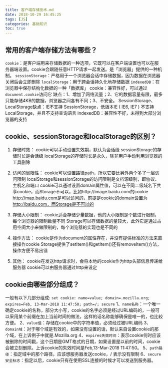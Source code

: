 ```yaml
---
title: 客户端存储技术.md
date: 2018-10-29 16:45:25
tags: [JS]
categories: 基础知识
toc: true
---
```


## 常用的客户端存储方法有哪些？
`cookie`：是客户端用来存储数据的一种选项，它既可以在客户端设置也可以在服务器端设置。cookie会跟随任意HTTP请求一起发送。是「浏览器」提供的一种机制。
`sessionStorage`：严格用于一个浏览器会话中存储数据，因为数据在浏览器关闭后会立即删除
`localStorage`：用于跨会话持久化地存储数据
`indexedDB`：在浏览器中保存结构化数据的一种「数据库」
cookie：兼容性好，可以通过`document.cookie`访问它
缺点：1、增加了网络流量；2、它的数据容量有限，最多只能存储4KB的数据，浏览器之间各有不同；3、不安全。
SessionStorage、LocalStorage缺点：IE不支持 SessionStorage，低版本IE ( IE6, IE7 ) 不支持 LocalStorage，并且不支持查询语言
indexedDB：兼容性不好，未得到大部分浏览器的支持

## cookie、sessionStorage和localStorage的区别？
1. 存储时效：
cookie可以手动设置失效期，默认为会话级
sessionStorage的存储时长是会话级
localStorage的存储时长是永久，除非用户手动利用浏览器的工具删除

2. 访问的局限性：
cookie可以设置路径path，所以它要比另外两个多了一层访问限制
localStorage和sessionStorage的访问限制是文档源级别，即协议、主机名和端口
cookie可以通过设置domain属性值，可以在不同二级域名下共享cookie，而Storage不可以，比如http://image.baidu.com的cookie http://map.baidu.com是可以访问的，前提是cookie的domain设置为http://baidu.com，而Storage是不可以的

3. 存储大小限制：
cookie适合存储少量数据，他的大小限制是个数进行限制，每个浏览器的限制数量不同
Storage可以存储数据的量较大，此外它是通过占用空间大小来做限制的，每个浏览器的实现也是不同的

4. 操作方法：
cookie是作为document的属性存在，并没有提供标准的方法来直接操作cookie
Storage提供了setItem()和getItem()还有removeItem()方法，操作方便不易出错

5. 其他：
cookie在发送http请求时，会将本地的cookie作为http头部信息传递给服务器
cookie可以由服务器通过http来设定

## cookie由哪些部分组成？
一般有以下几部分组成:
`set cookie: name=value; domain=.mozilla.org; expires=Feb, 13-Mar-2018 11:47:50; path=/; secure`
1、`name名称`：一个唯一确定cookie的名称，部分大小写，cookie的名字必须是经过URL编码的，一般可以采用某个前缀在加上当前时间的做法，这样的话名称能够确保是唯一的，也比较方便。
2、`value值`：存储在cookie中的字符串值，必须经过被URL编码
3、`domain域`：对于哪个域是有效的，如果没有设置的话，默认来自设置cookie的那个域，在上诉例子中就是.Mozilla.org
4、`expires失效时间`：表示cookie何时应该被删除的时间戳，这个日期是GMT格式的日期，如果设置是以前的时间，cookie会被立刻删除。上诉cookie的失效时间是Feb,13-Mar-2018 11:47:50。
5、`path路径`：指定域中的那个路径，应该想服务器发送cookie，/ 表示没有限制
6、`secure安全标志`：指定以后，cookie只有在使用SSL连接的时候才可以发送到服务器。
